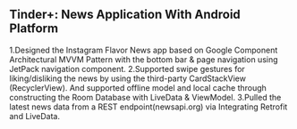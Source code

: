 ## Tinder+:  News Application With Android Platform



1.Designed the Instagram Flavor News app based on Google Component Architectural MVVM Pattern with the bottom bar & page navigation using JetPack navigation component.
2.Supported swipe gestures for liking/disliking the news by using the third-party CardStackView (RecyclerView). And supported offline model and local cache through constructing the Room Database with LiveData & ViewModel.
3.Pulled the latest news data from a REST endpoint(newsapi.org) via Integrating Retrofit and LiveData.
